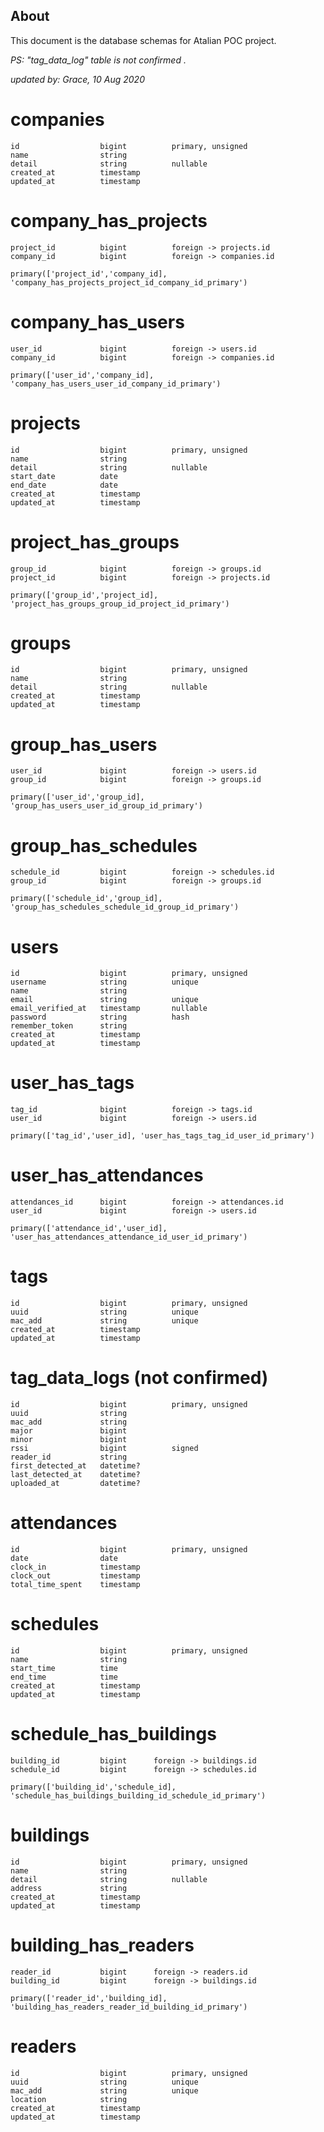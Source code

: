 ## About
This document is the database schemas for Atalian POC project.

*_PS_: "tag_data_log" table is not confirmed .*

*updated by: Grace, 10 Aug 2020*

# companies

    id                  bigint          primary, unsigned
    name                string
    detail              string          nullable
    created_at          timestamp
    updated_at          timestamp

# company_has_projects

    project_id          bigint          foreign -> projects.id
    company_id          bigint          foreign -> companies.id

    primary(['project_id','company_id], 'company_has_projects_project_id_company_id_primary')

# company_has_users

    user_id             bigint          foreign -> users.id
    company_id          bigint          foreign -> companies.id

    primary(['user_id','company_id], 'company_has_users_user_id_company_id_primary')

# projects

    id                  bigint          primary, unsigned
    name                string
    detail              string          nullable
    start_date          date
    end_date            date
    created_at          timestamp
    updated_at          timestamp

# project_has_groups

    group_id            bigint          foreign -> groups.id
    project_id          bigint          foreign -> projects.id

    primary(['group_id','project_id], 'project_has_groups_group_id_project_id_primary')

# groups

    id                  bigint          primary, unsigned
    name                string
    detail              string          nullable
    created_at          timestamp
    updated_at          timestamp

# group_has_users

    user_id             bigint          foreign -> users.id
    group_id            bigint          foreign -> groups.id

    primary(['user_id','group_id], 'group_has_users_user_id_group_id_primary')

# group_has_schedules

    schedule_id         bigint          foreign -> schedules.id
    group_id            bigint          foreign -> groups.id

    primary(['schedule_id','group_id], 'group_has_schedules_schedule_id_group_id_primary')

# users

    id                  bigint          primary, unsigned
    username            string          unique
    name                string
    email               string          unique
    email_verified_at   timestamp       nullable
    password            string          hash
    remember_token      string          
    created_at          timestamp
    updated_at          timestamp

# user_has_tags

    tag_id              bigint          foreign -> tags.id
    user_id             bigint          foreign -> users.id

    primary(['tag_id','user_id], 'user_has_tags_tag_id_user_id_primary')

# user_has_attendances

    attendances_id      bigint          foreign -> attendances.id
    user_id             bigint          foreign -> users.id

    primary(['attendance_id','user_id], 'user_has_attendances_attendance_id_user_id_primary')

# tags

    id                  bigint          primary, unsigned
    uuid                string          unique
    mac_add             string          unique
    created_at          timestamp
    updated_at          timestamp

# tag_data_logs (not confirmed)

    id                  bigint          primary, unsigned   
    uuid                string
    mac_add             string
    major               bigint
    minor               bigint
    rssi                bigint          signed
    reader_id           string
    first_detected_at   datetime?
    last_detected_at    datetime?
    uploaded_at         datetime?

# attendances

    id                  bigint          primary, unsigned
    date                date
    clock_in            timestamp
    clock_out           timestamp
    total_time_spent    timestamp

# schedules

    id                  bigint          primary, unsigned
    name                string
    start_time          time
    end_time            time
    created_at          timestamp
    updated_at          timestamp

# schedule_has_buildings

    building_id         bigint      foreign -> buildings.id
    schedule_id         bigint      foreign -> schedules.id

    primary(['building_id','schedule_id], 'schedule_has_buildings_building_id_schedule_id_primary')


# buildings

    id                  bigint          primary, unsigned
    name                string
    detail              string          nullable
    address             string
    created_at          timestamp
    updated_at          timestamp

# building_has_readers

    reader_id           bigint      foreign -> readers.id
    building_id         bigint      foreign -> buildings.id

    primary(['reader_id','building_id], 'building_has_readers_reader_id_building_id_primary')

# readers

    id                  bigint          primary, unsigned
    uuid                string          unique
    mac_add             string          unique
    location            string
    created_at          timestamp
    updated_at          timestamp

